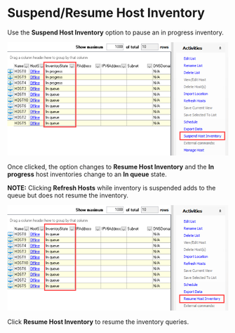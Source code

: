 # Suspend/Resume Host Inventory

Use the __Suspend Host Inventory__ option to pause an in progress inventory.

![Suspend Host Inventory](/static/img/product_docs/accessanalyzer/accessanalyzer/enterpriseauditor/admin/hostmanagement/actions/suspendhostinventory.png)

Once clicked, the option changes to __Resume Host Inventory__ and the __In progress__ host inventories change to an __In queue__ state.

__NOTE:__ Clicking __Refresh Hosts__ while inventory is suspended adds to the queue but does not resume the inventory.

![Resume Host Inventory](/static/img/product_docs/accessanalyzer/accessanalyzer/enterpriseauditor/admin/hostmanagement/actions/resumehostinventory.png)

Click __Resume Host Inventory__ to resume the inventory queries.
